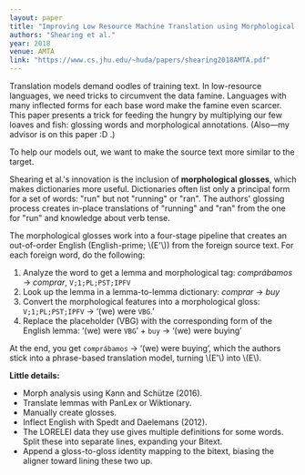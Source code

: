 ```yaml
---
layout: paper
title: "Improving Low Resource Machine Translation using Morphological Glosses"
authors: "Shearing et al."
year: 2018
venue: AMTA
link: "https://www.cs.jhu.edu/~huda/papers/shearing2018AMTA.pdf"
---
```


Translation models demand oodles of training text. In low-resource languages, we need tricks to circumvent the data famine. Languages with many inflected forms for each base word make the famine even scarcer. This paper presents a trick for feeding the hungry by multiplying our few loaves and fish: glossing words and morphological annotations. (Also—my advisor is on this paper :D .)

<!--more-->

To help our models out, we want to make the source text more similar to the target.

Shearing et al.'s innovation is the inclusion of **morphological glosses**, which makes dictionaries more useful. Dictionaries often list only a principal form for a set of words: "run" but not "running" or "ran". The authors' glossing process creates in-place translations of "running" and "ran" from the one for "run" and knowledge about verb tense.

The morphological glosses work into a four-stage pipeline that creates an out-of-order English (English-prime; \\(E'\\)) from the foreign source text. For each foreign word, do the following:

1. Analyze the word to get a lemma and morphological tag: *comprábamos* → *comprar*, `V;1;PL;PST;IPFV`
2. Look up the lemma in a lemma-to-lemma dictionary: *comprar* → *buy*
3. Convert the morphological features into a morphological gloss: `V;1;PL;PST;IPFV` → ‘(we) were `VBG`.’
4. Replace the placeholder (VBG) with the corresponding form of the English lemma: ‘(we) were `VBG`’ + `buy` → ‘(we) were buying’

At the end, you get `comprábamos` → ‘(we) were buying’, which the authors stick into a phrase-based translation model, turning \\(E'\\) into \\(E\\).

**Little details:**

- Morph analysis using Kann and Schütze (2016).
- Translate lemmas with PanLex or Wiktionary. 
- Manually create glosses.
- Inflect English with Spedt and Daelemans (2012).
- The LORELEI data they use gives multiple definitions for some words. Split these into separate lines, expanding your Bitext.
- Append a gloss-to-gloss identity mapping to the bitext, biasing the aligner toward lining these two up.

